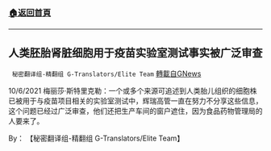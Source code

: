 ###  [:house:返回首頁](https://github.com/ourhimalayas/txt)
---


## 人类胚胎肾脏细胞用于疫苗实验室测试事实被广泛审查
` 秘密翻译组-精翻组 G-Translators/Elite Team` [轉載自GNews](https://gnews.org/zh-hans/1588457/)

10/6/2021 梅丽莎·斯特里克勒：一个或多个来源可追述到人类胎儿组织的细胞株已被用于与疫苗项目相关的实验室测试中，辉瑞高管一直在努力不分享这些信息，这个问题已经过广泛审查，他们还把生产车间的窗户遮住，因为食品药物管理局的人要来了。

By： 【秘密翻译组-精翻组 G-Translators/Elite Team】
